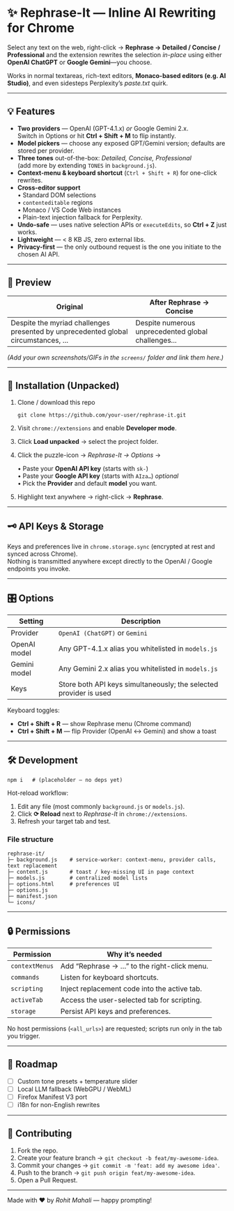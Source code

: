 # ✨ Rephrase-It — Inline AI Rewriting for Chrome

Select any text on the web, right-click → **Rephrase → Detailed / Concise / Professional** and the extension rewrites the selection *in-place* using either **OpenAI ChatGPT** or **Google Gemini**—you choose.

Works in normal textareas, rich-text editors, **Monaco-based editors (e.g. AI Studio)**, and even sidesteps Perplexity’s *paste.txt* quirk.

---

## 💡 Features
* **Two providers** — OpenAI (GPT-4.1.x) *or* Google Gemini 2.x.  
  Switch in Options or hit **Ctrl + Shift + M** to flip instantly.
* **Model pickers** — choose any exposed GPT/Gemini version; defaults are stored per provider.
* **Three tones** out-of-the-box: *Detailed, Concise, Professional*  
  (add more by extending `TONES` in `background.js`).
* **Context-menu & keyboard shortcut** (`Ctrl + Shift + R`) for one-click rewrites.
* **Cross-editor support**  
  • Standard DOM selections  
  • `contenteditable` regions  
  • Monaco / VS Code Web instances  
  • Plain-text injection fallback for Perplexity.
* **Undo-safe** — uses native selection APIs or `executeEdits`, so **Ctrl + Z** just works.
* **Lightweight** — < 8 KB JS, zero external libs.
* **Privacy-first** — the only outbound request is the one you initiate to the chosen AI API.

---

## 📸 Preview
| Original | After **Rephrase → Concise** |
|----------|------------------------------|
| Despite the myriad challenges presented by unprecedented global circumstances, ... | Despite numerous unprecedented global challenges... |

*(Add your own screenshots/GIFs in the `screens/` folder and link them here.)*

---

## 🚀 Installation (Unpacked)
1. Clone / download this repo  
   ```
   git clone https://github.com/your-user/rephrase-it.git
   ```
2. Visit `chrome://extensions` and enable **Developer mode**.
3. Click **Load unpacked** → select the project folder.
4. Click the puzzle-icon → *Rephrase-It → Options* →  

   • Paste your **OpenAI API key** (starts with `sk-`)  
   • Paste your **Google API key** (starts with `AIza…`) *optional*  
   • Pick the **Provider** and default **model** you want.
5. Highlight text anywhere → right-click → **Rephrase**.

---

## 🗝️ API Keys & Storage
Keys and preferences live in `chrome.storage.sync` (encrypted at rest and synced across Chrome).  
Nothing is transmitted anywhere except directly to the OpenAI / Google endpoints you invoke.

---

## 🎛️ Options
| Setting         | Description                                                     |
|-----------------|-----------------------------------------------------------------|
| Provider        | `OpenAI (ChatGPT)` or `Gemini`                                  |
| OpenAI model    | Any GPT-4.1.x alias you whitelisted in `models.js`              |
| Gemini model    | Any Gemini 2.x alias you whitelisted in `models.js`             |
| Keys            | Store both API keys simultaneously; the selected provider is used |

Keyboard toggles:  
* **Ctrl + Shift + R** — show Rephrase menu (Chrome command)  
* **Ctrl + Shift + M** — flip Provider (OpenAI ↔ Gemini) and show a toast

---

## 🛠️ Development
```
npm i   # (placeholder — no deps yet)
```
Hot-reload workflow:
1. Edit any file (most commonly `background.js` or `models.js`).
2. Click **⟳ Reload** next to *Rephrase-It* in `chrome://extensions`.
3. Refresh your target tab and test.

### File structure
```
rephrase-it/
├─ background.js    # service-worker: context-menu, provider calls, text replacement
├─ content.js       # toast / key-missing UI in page context
├─ models.js        # centralized model lists
├─ options.html     # preferences UI
├─ options.js
├─ manifest.json
└─ icons/
```

---

## 🔒 Permissions
| Permission      | Why it’s needed                                   |
|-----------------|---------------------------------------------------|
| `contextMenus`  | Add “Rephrase → …” to the right-click menu.       |
| `commands`      | Listen for keyboard shortcuts.                    |
| `scripting`     | Inject replacement code into the active tab.      |
| `activeTab`     | Access the user-selected tab for scripting.       |
| `storage`       | Persist API keys and preferences.                 |

No host permissions (`<all_urls>`) are requested; scripts run only in the tab you trigger.

---

## 📅 Roadmap
- [ ] Custom tone presets + temperature slider  
- [ ] Local LLM fallback (WebGPU / WebML)  
- [ ] Firefox Manifest V3 port  
- [ ] i18n for non-English rewrites

---

## 🤝 Contributing
1. Fork the repo.  
2. Create your feature branch → `git checkout -b feat/my-awesome-idea`.  
3. Commit your changes → `git commit -m 'feat: add my awesome idea'`.  
4. Push to the branch → `git push origin feat/my-awesome-idea`.  
5. Open a Pull Request.

---

Made with ❤️ by *Rohit Mahali* — happy prompting!

